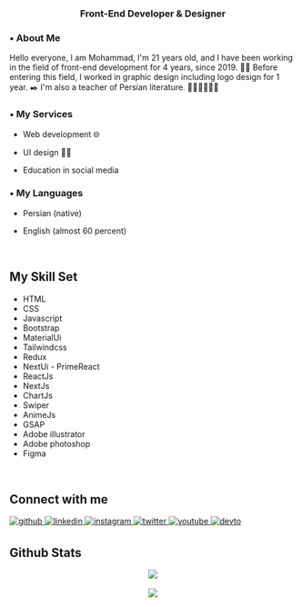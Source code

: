 
  

### <div align="center">Front-End Developer & Designer</div>  
  



### • About Me  
Hello everyone, I am Mohammad, I'm 21 years old, and I have been working in the field of front-end development for 4 years, since 2019. 👨‍💻
Before entering this field, I worked in graphic design including logo design for 1 year. ✒️
 I'm also a teacher of Persian literature. 🧑🏻‍🏫😅🤦🏻  
  



### • My Services  
- Web development 🌐  
  

- UI design 👨‍💻  
  

- Education in social media  
  



### • My Languages  
- Persian (native)  
  

- English (almost 60 percent)  
  

<br/>  


## My Skill Set  
- HTML
- CSS
- Javascript
- Bootstrap
- MaterialUi
- Tailwindcss
- Redux
- NextUi - PrimeReact
- ReactJs
- NextJs
- ChartJs
- Swiper
- AnimeJs
- GSAP
- Adobe illustrator
- Adobe photoshop
- Figma

<br/>  


## Connect with me  
<a href="https://github.com/mohammadSahragard" target="_blank">
<img src="https://img.shields.io/badge/github-%2324292e.svg?&style=for-the-badge&logo=github&logoColor=white" alt="github" style="margin-bottom: 5px;" />
</a>
<a href="https://linkedin.com/in/mohammadsahragard" target="_blank">
<img src="https://img.shields.io/badge/linkedin-%231E77B5.svg?&style=for-the-badge&logo=linkedin&logoColor=white" alt="linkedin" style="margin-bottom: 5px;" />
</a>
<a href="https://instagram.com/mammad.sahragard" target="_blank">
<img src="https://img.shields.io/badge/instagram-%23000000.svg?&style=for-the-badge&logo=instagram&logoColor=white" alt="instagram" style="margin-bottom: 5px;" />
</a>
<a href="https://twitter.com/MammadSahragard" target="_blank">
<img src="https://img.shields.io/badge/twitter-%2300acee.svg?&style=for-the-badge&logo=twitter&logoColor=white" alt=twitter style="margin-bottom: 5px;" />
</a>
<a href="https://www.youtube.com/@mohammadsahragard-official" target="_blank">
<img src="https://img.shields.io/badge/youtube-%23EE4831.svg?&style=for-the-badge&logo=youtube&logoColor=white" alt=youtube style="margin-bottom: 5px;" />
</a>
<a href="https://dev.to/mohammadsahragard" target="_blank">
<img src="https://img.shields.io/badge/dev.to-%2308090A.svg?&style=for-the-badge&logo=dev.to&logoColor=white" alt=devto style="margin-bottom: 5px;" />
</a>  
  

<br/>  


## Github Stats  
<div align="center"><img src="https://github-readme-stats.vercel.app/api?username=mohammadSahragard&show_icons=true&count_private=true&hide_border=true" align="center" /></div>  

<br/>  

<div align="center">
<img src="https://komarev.com/ghpvc/?username=mohammadSahragard&&style=flat-square" align="center" />
</div>  
